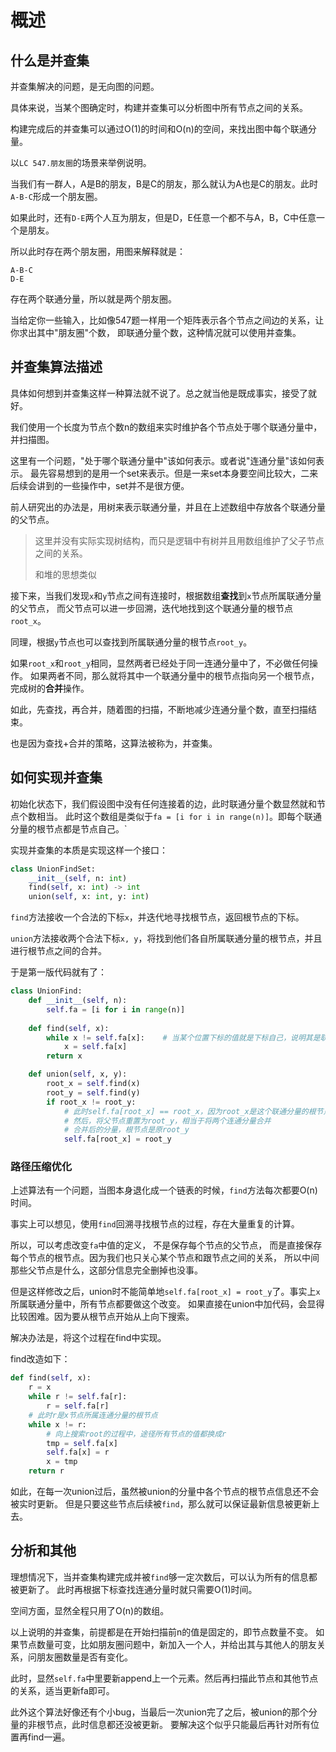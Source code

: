 # 概述
## 什么是并查集
并查集解决的问题，是无向图的问题。

具体来说，当某个图确定时，构建并查集可以分析图中所有节点之间的关系。

构建完成后的并查集可以通过O(1)的时间和O(n)的空间，来找出图中每个联通分量。

以`LC 547.朋友圈`的场景来举例说明。

当我们有一群人，A是B的朋友，B是C的朋友，那么就认为A也是C的朋友。此时
`A-B-C`形成一个朋友圈。

如果此时，还有`D-E`两个人互为朋友，但是D，E任意一个都不与A，B，C中任意一个是朋友。

所以此时存在两个朋友圈，用图来解释就是：
```text
A-B-C
D-E
```
存在两个联通分量，所以就是两个朋友圈。

当给定你一些输入，比如像547题一样用一个矩阵表示各个节点之间边的关系，让你求出其中"朋友圈"个数，
即联通分量个数，这种情况就可以使用并查集。

## 并查集算法描述
具体如何想到并查集这样一种算法就不说了。总之就当他是既成事实，接受了就好。

我们使用一个长度为节点个数n的数组来实时维护各个节点处于哪个联通分量中，并扫描图。

这里有一个问题，"处于哪个联通分量中"该如何表示。或者说"连通分量"该如何表示。
最先容易想到的是用一个set来表示。但是一来set本身要空间比较大，二来后续会讲到的一些操作中，set并不是很方便。

前人研究出的办法是，用树来表示联通分量，并且在上述数组中存放各个联通分量的父节点。
>这里并没有实际实现树结构，而只是逻辑中有树并且用数组维护了父子节点之间的关系。
>
>和堆的思想类似

接下来，当我们发现`x`和`y`节点之间有连接时，根据数组**查找**到`x`节点所属联通分量的父节点，
而父节点可以进一步回溯，迭代地找到这个联通分量的根节点`root_x`。

同理，根据`y`节点也可以查找到所属联通分量的根节点`root_y`。

如果`root_x`和`root_y`相同，显然两者已经处于同一连通分量中了，不必做任何操作。
如果两者不同，那么就将其中一个联通分量中的根节点指向另一个根节点，完成树的**合并**操作。

如此，先查找，再合并，随着图的扫描，不断地减少连通分量个数，直至扫描结束。

也是因为查找+合并的策略，这算法被称为，并查集。

## 如何实现并查集

初始化状态下，我们假设图中没有任何连接着的边，此时联通分量个数显然就和节点个数相当。
此时这个数组是类似于`fa = [i for i in range(n)]`。即每个联通分量的根节点都是节点自己。`

实现并查集的本质是实现这样一个接口：
```python
class UnionFindSet:
    __init__(self, n: int)
    find(self, x: int) -> int
    union(self, x: int, y: int)
```

`find`方法接收一个合法的下标`x`，并迭代地寻找根节点，返回根节点的下标。

`union`方法接收两个合法下标`x, y`，将找到他们各自所属联通分量的根节点，并且进行根节点之间的合并。

于是第一版代码就有了：
```python
class UnionFind:
    def __init__(self, n):
        self.fa = [i for i in range(n)]
    
    def find(self, x):
        while x != self.fa[x]:    # 当某个位置下标的值就是下标自己，说明其是联通分量的根节点
            x = self.fa[x]
        return x

    def union(self, x, y):
        root_x = self.find(x)
        root_y = self.find(y)
        if root_x != root_y:
            # 此时self.fa[root_x] == root_x，因为root_x是这个联通分量的根节点
            # 然后，将父节点重置为root_y，相当于将两个连通分量合并
            # 合并后的分量，根节点是原root_y
            self.fa[root_x] = root_y
```

### 路径压缩优化
上述算法有一个问题，当图本身退化成一个链表的时候，`find`方法每次都要O(n)时间。

事实上可以想见，使用`find`回溯寻找根节点的过程，存在大量重复的计算。

所以，可以考虑改变`fa`中值的定义，
不是保存每个节点的父节点，
而是直接保存每个节点的根节点。因为我们也只关心某个节点和跟节点之间的关系，
所以中间那些父节点是什么，这部分信息完全删掉也没事。

但是这样修改之后，union时不能简单地`self.fa[root_x] = root_y`了。事实上`x`所属联通分量中，所有节点都要做这个改变。
如果直接在union中加代码，会显得比较困难。因为要从根节点开始从上向下搜索。

解决办法是，将这个过程在find中实现。

find改造如下：
```python
def find(self, x):
    r = x
    while r != self.fa[r]:
        r = self.fa[r]
    # 此时r是x节点所属连通分量的根节点
    while x != r:
        # 向上搜索root的过程中，途径所有节点的值都换成r
        tmp = self.fa[x]
        self.fa[x] = r
        x = tmp
    return r
```

如此，在每一次union过后，虽然被union的分量中各个节点的根节点信息还不会被实时更新。
但是只要这些节点后续被`find`，那么就可以保证最新信息被更新上去。

## 分析和其他
理想情况下，当并查集构建完成并被`find`够一定次数后，可以认为所有的信息都被更新了。
此时再根据下标查找连通分量时就只需要O(1)时间。

空间方面，显然全程只用了O(n)的数组。

以上说明的并查集，前提都是在开始扫描前n的值是固定的，即节点数量不变。
如果节点数量可变，比如朋友圈问题中，新加入一个人，并给出其与其他人的朋友关系，问朋友圈数量是否有变化。

此时，显然`self.fa`中里要新append上一个元素。然后再扫描此节点和其他节点的关系，适当更新fa即可。

此外这个算法好像还有个小bug，当最后一次union完了之后，被union的那个分量的非根节点，此时信息都还没被更新。
要解决这个似乎只能最后再针对所有位置再find一遍。